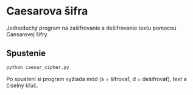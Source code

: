 # Caesarova šifra

Jednoduchý program na zašifrovanie a dešifrovanie textu pomocou Caesarovej šifry.

## Spustenie

```bash
python caesar_cipher.py
```

Po spustení si program vyžiada mód (s = šifrovať, d = dešifrovať), text a číselný kľúč.